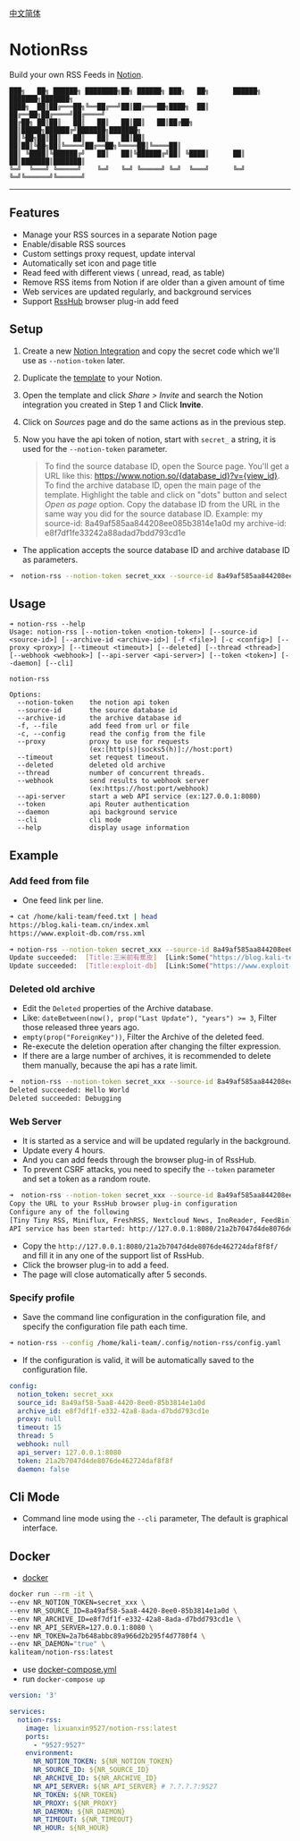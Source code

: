 [中文简体](https://blog.kali-team.cn/Notion-Rss-af7ee0e285db424e8f8349df9a92291e)

# NotionRss

Build your own RSS Feeds in [Notion](https://notion.so).

```text
███╗   ██╗ ██████╗ ████████╗██╗ ██████╗ ███╗   ██╗      ██████╗ ███████╗███████╗
████╗  ██║██╔═══██╗╚══██╔══╝██║██╔═══██╗████╗  ██║      ██╔══██╗██╔════╝██╔════╝
██╔██╗ ██║██║   ██║   ██║   ██║██║   ██║██╔██╗ ██║█████╗██████╔╝███████╗███████╗
██║╚██╗██║██║   ██║   ██║   ██║██║   ██║██║╚██╗██║╚════╝██╔══██╗╚════██║╚════██║
██║ ╚████║╚██████╔╝   ██║   ██║╚██████╔╝██║ ╚████║      ██║  ██║███████║███████║
╚═╝  ╚═══╝ ╚═════╝    ╚═╝   ╚═╝ ╚═════╝ ╚═╝  ╚═══╝      ╚═╝  ╚═╝╚══════╝╚══════╝
```

---

## Features

- Manage your RSS sources in a separate Notion page
- Enable/disable RSS sources
- Custom settings proxy request, update interval
- Automatically set icon and page title
- Read feed with different views ( unread, read, as table)
- Remove RSS items from Notion if are older than a given amount of time
- Web services are updated regularly, and background services
- Support [RssHub](https://docs.rsshub.app) browser plug-in add feed

## Setup

1. Create a new [Notion Integration](https://www.notion.so/my-integrations) and
   copy the secret code which we'll use as `--notion-token` later.
2. Duplicate the
   [template](https://kali-team.notion.site/c7f65b5d5b33470484dcf43dd6db3350)
   to your Notion.
3. Open the template and click _Share > Invite_ and search the Notion
   integration you created in Step 1 and Click **Invite**.
4. Click on _Sources_ page and do the same actions as in the previous step.
5. Now you have the api token of notion, start with `secret_` a string,
   it is used for the `--notion-token` parameter.

   > To find the source database ID, open the Source page. You'll get a URL
   > like this: https://www.notion.so/{database_id}?v={view_id}. To find the
   > archive database ID, open the main page of the template. Highlight the table
   > and click on "dots" button and select _Open as page_ option. Copy the
   > database ID from the URL in the same way you did for the source database
   > ID.
   > Example: my source-id: 8a49af585aa844208ee085b3814e1a0d
   > my archive-id: e8f7df1fe33242a88adad7bdd793cd1e

- The application accepts the source database ID and archive database ID as parameters.

```bash
➜  notion-rss --notion-token secret_xxx --source-id 8a49af585aa844208ee085b3814e1a0d --archive-id e8f7df1fe33242a88adad7bdd793cd1e
```

## Usage

```text
➜ notion-rss --help
Usage: notion-rss [--notion-token <notion-token>] [--source-id <source-id>] [--archive-id <archive-id>] [-f <file>] [-c <config>] [--proxy <proxy>] [--timeout <timeout>] [--deleted] [--thread <thread>] [--webhook <webhook>] [--api-server <api-server>] [--token <token>] [--daemon] [--cli]

notion-rss

Options:
  --notion-token    the notion api token
  --source-id       the source database id
  --archive-id      the archive database id
  -f, --file        add feed from url or file
  -c, --config      read the config from the file
  --proxy           proxy to use for requests
                    (ex:[http(s)|socks5(h)]://host:port)
  --timeout         set request timeout.
  --deleted         deleted old archive
  --thread          number of concurrent threads.
  --webhook         send results to webhook server
                    (ex:https://host:port/webhook)
  --api-server      start a web API service (ex:127.0.0.1:8080)
  --token           api Router authentication
  --daemon          api background service
  --cli             cli mode
  --help            display usage information

```

## Example

### Add feed from file

- One feed link per line.

```bash
➜ cat /home/kali-team/feed.txt | head
https://blog.kali-team.cn/index.xml
https://www.exploit-db.com/rss.xml

➜ notion-rss --notion-token secret_xxx --source-id 8a49af585aa844208ee085b3814e1a0d --archive-id e8f7df1fe33242a88adad7bdd793cd1e --file /home/kali-team/feed.txt
Update succeeded:  [Title:三米前有蕉皮]  [Link:Some("https://blog.kali-team.cn/index.xml")]  [Status:Done] 
Update succeeded:  [Title:exploit-db]  [Link:Some("https://www.exploit-db.com/rss.xml")]  [Status:Done]
```

### Deleted old archive

- Edit the `Deleted` properties of the Archive database.
- Like: `dateBetween(now(), prop("Last Update"), "years") >= 3`, Filter those released three years ago.
- `empty(prop("ForeignKey"))`, Filter the Archive of the deleted feed.
- Re-execute the deletion operation after changing the filter expression.
- If there are a large number of archives, it is recommended to delete them manually, because the api has a rate limit.

```bash
➜  notion-rss --notion-token secret_xxx --source-id 8a49af585aa844208ee085b3814e1a0d --archive-id e8f7df1fe33242a88adad7bdd793cd1e --deleted
Deleted succeeded: Hello World
Deleted succeeded: Debugging
```

### Web Server

- It is started as a service and will be updated regularly in the background.
- Update every 4 hours.
- And you can add feeds through the browser plug-in of RssHub.
- To prevent CSRF attacks, you need to specify the `--token` parameter and set a token as a random route.

```bash
➜  notion-rss --notion-token secret_xxx --source-id 8a49af585aa844208ee085b3814e1a0d --archive-id e8f7df1fe33242a88adad7bdd793cd1e --api-server 127.0.0.1:8080 --token 21a2b7047d4de8076de462724daf8f8f
Copy the URL to your RssHub browser plug-in configuration
Configure any of the following
[Tiny Tiny RSS, Miniflux, FreshRSS, Nextcloud News, InoReader, FeedBin]
API service has been started: http://127.0.0.1:8080/21a2b7047d4de8076de462724daf8f8f/
```

- Copy the `http://127.0.0.1:8080/21a2b7047d4de8076de462724daf8f8f/` and fill it in any one of the support list of
  RssHub.
- Click the browser plug-in to add a feed.
- The page will close automatically after 5 seconds.

### Specify profile

- Save the command line configuration in the configuration file, and specify the configuration file path each time.

```bash
➜ notion-rss --config /home/kali-team/.config/notion-rss/config.yaml

```

- If the configuration is valid, it will be automatically saved to the configuration file.

```yaml
config:
  notion_token: secret_xxx
  source_id: 8a49af58-5aa8-4420-8ee0-85b3814e1a0d
  archive_id: e8f7df1f-e332-42a8-8ada-d7bdd793cd1e
  proxy: null
  timeout: 15
  thread: 5
  webhook: null
  api_server: 127.0.0.1:8080
  token: 21a2b7047d4de8076de462724daf8f8f
  daemon: false
```

## Cli Mode

- Command line mode using the `--cli` parameter, The default is graphical interface.

## Docker

- [docker](https://hub.docker.com/r/kaliteam/notion-rss)

```bash
docker run --rm -it \
--env NR_NOTION_TOKEN=secret_xxx \
--env NR_SOURCE_ID=8a49af58-5aa8-4420-8ee0-85b3814e1a0d \
--env NR_ARCHIVE_ID=e8f7df1f-e332-42a8-8ada-d7bdd793cd1e \
--env NR_API_SERVER=127.0.0.1:8080 \
--env NR_TOKEN=2a7b648abbc89a966d2b295f4d7780f4 \
--env NR_DAEMON="true" \
kaliteam/notion-rss:latest
```

- use [docker-compose.yml](docker-compose.yml)
- run `docker-compose up`

```yaml
version: '3'

services:
  notion-rss:
    image: lixuanxin9527/notion-rss:latest
    ports:
      - "9527:9527"
    environment:
      NR_NOTION_TOKEN: ${NR_NOTION_TOKEN}
      NR_SOURCE_ID: ${NR_SOURCE_ID}
      NR_ARCHIVE_ID: ${NR_ARCHIVE_ID}
      NR_API_SERVER: ${NR_API_SERVER} # ?.?.?.?:9527
      NR_TOKEN: ${NR_TOKEN}
      NR_PROXY: ${NR_PROXY}
      NR_DAEMON: ${NR_DAEMON}
      NR_TIMEOUT: ${NR_TIMEOUT}
      NR_HOUR: ${NR_HOUR}
```